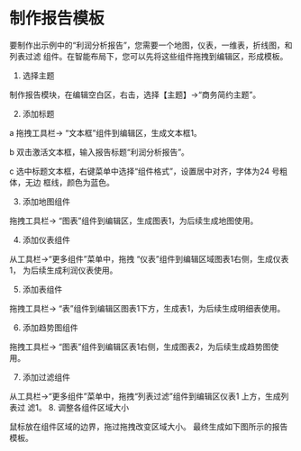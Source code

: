 # 制作报告模板
要制作出示例中的“利润分析报告”，您需要一个地图，仪表，一维表，折线图，和列表过滤
组件。在智能布局下，您可以先将这些组件拖拽到编辑区，形成模板。

1. 选择主题

制作报告模块，在编辑空白区，右击，选择【主题】->“商务简约主题”。

2. 添加标题

a 拖拽工具栏-> “文本框”组件到编辑区，生成文本框1。

b 双击激活文本框，输入报告标题“利润分析报告”。

c 选中标题文本框，右键菜单中选择“组件格式”，设置居中对齐，字体为24 号粗体，无边
框线，颜色为蓝色。

3. 添加地图组件

拖拽工具栏-> “图表”组件到编辑区，生成图表1，为后续生成地图使用。

4. 添加仪表组件

从工具栏->“更多组件”菜单中，拖拽 “仪表”组件到编辑区域图表1右侧，生成仪表 1，
为后续生成利润仪表使用。

5. 添加表组件

拖拽工具栏-> “表”组件到编辑区图表1下方，生成表1，为后续生成明细表使用。

6. 添加趋势图组件

拖拽工具栏-> “图表”组件到编辑区表1右侧，生成图表2，为后续生成趋势图使用。

7. 添加过滤组件

从工具栏->“更多组件”菜单中，拖拽“列表过滤”组件到编辑区仪表1 上方，生成列表过
滤1。
8. 调整各组件区域大小

鼠标放在组件区域的边界，拖过拖拽改变区域大小。
最终生成如下图所示的报告模板。

